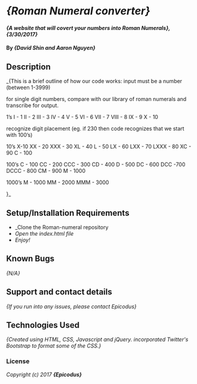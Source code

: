 
# _{Roman Numeral converter}_

#### _{A website that will covert your numbers into Roman Numerals}, {3/30/2017}_

#### By _**{David Shin and Aaron Nguyen}**_

## Description

_{This is a brief outline of how our code works:
input must be a number (between 1-3999)

for single digit numbers, compare with our library of roman numerals and transcribe for output.

1’s
I - 1
II - 2
III - 3
IV - 4
V - 5
VI - 6
VII - 7
VIII - 8
IX - 9
X - 10

recognize digit placement (eg. if 230 then code recognizes that we start with 100’s)

10’s
X-10
XX - 20
XXX - 30
XL - 40
L - 50
LX - 60
LXX - 70
LXXX - 80
XC - 90
C - 100

100’s
C - 100
CC - 200
CCC - 300
CD - 400
D - 500
DC - 600
DCC -700
DCCC - 800
CM - 900
M - 1000

1000’s
M - 1000
MM - 2000
MMM - 3000

}_

## Setup/Installation Requirements

* _Clone the Roman-numeral repository
* _Open the index.html file_
* _Enjoy!_

## Known Bugs

_{N/A}_

## Support and contact details

_{If you run into any issues, please contact Epicodus}_

## Technologies Used

_{Created using HTML, CSS, Javascript and jQuery. incorporated Twitter's Bootstrap to format some of the CSS.}_

### License

*Copyright (c) 2017 **_{Epicodus}_***
